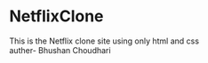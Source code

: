# NetflixClone
This is the Netflix clone site using only html and css
<br>
auther- Bhushan Choudhari
